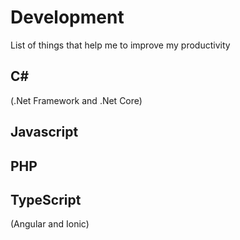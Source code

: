 # Development
List of things that help me to improve my productivity

## C#
(.Net Framework and .Net Core)

## Javascript

## PHP 

## TypeScript
(Angular and Ionic)

